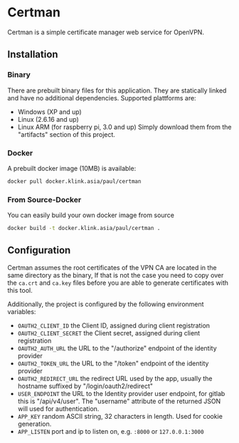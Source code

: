 # Certman
Certman is a simple certificate manager web service for OpenVPN.

## Installation
### Binary
There are prebuilt binary files for this application. They are statically
linked and have no additional dependencies. Supported plattforms are:
 * Windows (XP and up)
 * Linux (2.6.16 and up)
 * Linux ARM (for raspberry pi, 3.0 and up)
Simply download them from the "artifacts" section of this project.
### Docker
A prebuilt docker image (10MB) is available:
```bash
docker pull docker.klink.asia/paul/certman
```
### From Source-Docker
You can easily build your own docker image from source
```bash
docker build -t docker.klink.asia/paul/certman .
```

## Configuration
Certman assumes the root certificates of the VPN CA are located in the same
directory as the binary, If that is not the case you need to copy over the
`ca.crt` and `ca.key` files before you are able to generate certificates
with this tool.

Additionally, the project is configured by the following environment
variables:
 * `OAUTH2_CLIENT_ID` the Client ID, assigned during client registration
 * `OAUTH2_CLIENT_SECRET` the Client secret, assigned during client registration
 * `OAUTH2_AUTH_URL` the URL to the "/authorize" endpoint of the identity provider
 * `OAUTH2_TOKEN_URL` the URL to the "/token" endpoint of the identity provider
 * `OAUTH2_REDIRECT_URL` the redirect URL used by the app, usually the hostname suffixed by "/login/oauth2/redirect"
 * `USER_ENDPOINT` the URL to the Identity provider user endpoint, for gitlab this is "/api/v4/user". The "username" attribute of the returned JSON will used for authentication.
 * `APP_KEY` random ASCII string, 32 characters in length. Used for cookie generation.
 * `APP_LISTEN` port and ip to listen on, e.g. `:8000` or `127.0.0.1:3000`